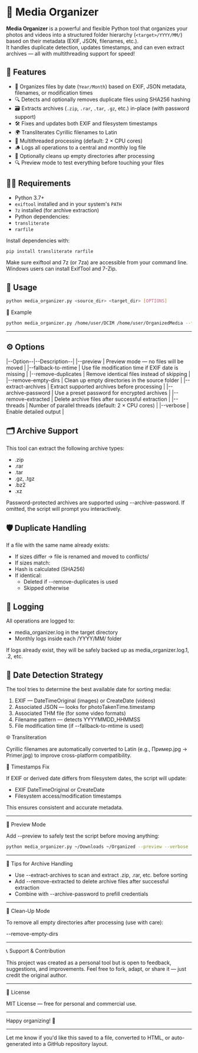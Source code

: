 # 📁 Media Organizer

**Media Organizer** is a powerful and flexible Python tool that organizes your photos and videos into a structured folder hierarchy (`<target>/YYYY/MM/`) based on their metadata (EXIF, JSON, filenames, etc.).  
It handles duplicate detection, updates timestamps, and can even extract archives — all with multithreading support for speed!

## 🚀 Features

- 📅 Organizes files by date (`Year/Month`) based on EXIF, JSON metadata, filenames, or modification times
- 🔍 Detects and optionally removes duplicate files using SHA256 hashing
- 🗃️ Extracts archives (`.zip`, `.rar`, `.tar`, `.gz`, etc.) in-place (with password support)
- 🛠️ Fixes and updates both EXIF and filesystem timestamps
- 🌍 Transliterates Cyrillic filenames to Latin
- 🧵 Multithreaded processing (default: 2 × CPU cores)
- 🪵 Logs all operations to a central and monthly log file
- 🧹 Optionally cleans up empty directories after processing
- 🔍 Preview mode to test everything before touching your files

## 🧑‍💻 Requirements

- Python 3.7+
- `exiftool` installed and in your system's `PATH`
- `7z` installed (for archive extraction)
- Python dependencies:
- `transliterate`
- `rarfile`

Install dependencies with:

```bash
pip install transliterate rarfile
```

Make sure exiftool and 7z (or 7za) are accessible from your command line.
Windows users can install ExifTool and 7-Zip.

##  🧾 Usage
```bash
python media_organizer.py <source_dir> <target_dir> [OPTIONS]
```
📌 Example
```bash
python media_organizer.py /home/user/DCIM /home/user/OrganizedMedia --fallback-to-mtime --extract-archives --remove-duplicates --remove-empty-dirs --verbose
```
---

## ⚙️ Options

|--Option--|--Description--|
|--preview | Preview mode — no files will be moved |
|--fallback-to-mtime |	Use file modification time if EXIF date is missing |
|--remove-duplicates |	Remove identical files instead of skipping |
|--remove-empty-dirs |	Clean up empty directories in the source folder |
|--extract-archives |	Extract supported archives before processing |
|--archive-password <password>	| Use a preset password for encrypted archives |
|--remove-extracted	| Delete archive files after successful extraction |
|--threads <num> | Number of parallel threads (default: 2 × CPU cores) |
|--verbose	| Enable detailed output |


## 🗂️ Archive Support

This tool can extract the following archive types:
- .zip
- .rar
- .tar
- .gz, .tgz
- .bz2
- .xz

Password-protected archives are supported using --archive-password. If omitted, the script will prompt you interactively.

## 🛡️ Duplicate Handling

If a file with the same name already exists:
- If sizes differ → file is renamed and moved to conflicts/
- If sizes match:
- Hash is calculated (SHA256)
- If identical:
  - Deleted if --remove-duplicates is used
  - Skipped otherwise

## 📑 Logging

All operations are logged to:
- media_organizer.log in the target directory
- Monthly logs inside each <target>/YYYY/MM/ folder

If logs already exist, they will be safely backed up as media_organizer.log.1, .2, etc.

## 🧠 Date Detection Strategy

The tool tries to determine the best available date for sorting media:
1.	EXIF — DateTimeOriginal (images) or CreateDate (videos)
2.	Associated JSON — looks for photoTakenTime.timestamp
3.	Associated THM file (for some video formats)
4.	Filename pattern — detects YYYYMMDD_HHMMSS
5.	File modification time (if --fallback-to-mtime is used)



🌐 Transliteration

Cyrillic filenames are automatically converted to Latin (e.g., Пример.jpg → Primer.jpg) to improve cross-platform compatibility.



🧼 Timestamps Fix

If EXIF or derived date differs from filesystem dates, the script will update:
- EXIF DateTimeOriginal or CreateDate
- Filesystem access/modification timestamps

This ensures consistent and accurate metadata.

---

🧪 Preview Mode

Add --preview to safely test the script before moving anything:

```bash
python media_organizer.py ~/Downloads ~/Organized --preview --verbose
```

---

🔐 Tips for Archive Handling
- Use --extract-archives to scan and extract .zip, .rar, etc. before sorting
- Add --remove-extracted to delete archive files after successful extraction
- Combine with --archive-password to prefill credentials

---

🧹 Clean-Up Mode

To remove all empty directories after processing (use with care):

--remove-empty-dirs


---

📞 Support & Contribution

This project was created as a personal tool but is open to feedback, suggestions, and improvements.
Feel free to fork, adapt, or share it — just credit the original author.

---

📜 License

MIT License — free for personal and commercial use.

---

Happy organizing! 🎉

---

Let me know if you'd like this saved to a file, converted to HTML, or auto-generated into a GitHub repository layout.
